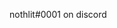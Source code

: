 nothlit#0001 on discord
<!---
nothlitchild/nothlitchild is a ✨ special ✨ repository because its `README.md` (this file) appears on your GitHub profile.
You can click the Preview link to take a look at your changes.
--->

